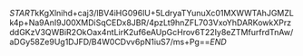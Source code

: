 $START$kKgXlnihd+caj3/lBV4iHG096lU+5LdryaTYunuXc01MXWWTAhJGMZLk4p+Na9AnI9J00XMDiSqCEDx8JBR/4pzLt9hnZFL703VxoYhDARKowkXPrzddGKzV3QWBiR2OkOax4ntLirK2uf6eAUpGcHrov6T22Iy8eZTMfurfrdTnAw/aDGy58Ze9Ug1DJFD/B4W0CDvv6pN1iuS7/ms+Pg==$END$